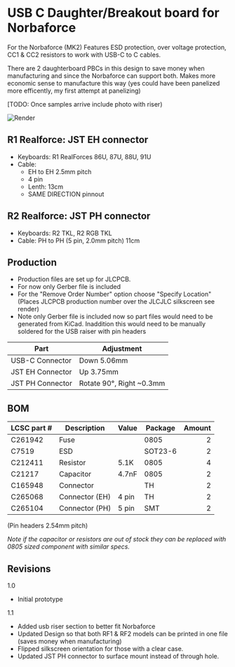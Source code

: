 # USB C Daughter/Breakout board for Norbaforce 

For the Norbaforce (MK2) Features ESD protection, over voltage protection, CC1 & CC2 resistors to work with USB-C to C cables.  

There are 2 daughterboard PBCs in this design to save money when manufacturing and since the Norbaforce can support both.  Makes more economic sense to manufacture this way (yes could have been panelized more efficently, my first attempt at panelizing)

[TODO: Once samples arrive include photo with riser)

![Render](https://i.imgur.com/sFphkfc.png)

## R1 Realforce: JST EH connector
* Keyboards: R1 RealForces 86U, 87U, 88U, 91U
* Cable: 
  * EH to EH 2.5mm pitch
  * 4 pin
  * Lenth: 13cm 
  * SAME DIRECTION pinnout

## R2 Realforce: JST PH connector
* Keyboards: R2 TKL, R2 RGB TKL
* Cable: PH to PH  (5 pin, 2.0mm pitch) 11cm

## Production
* Production files are set up for JLCPCB.  
* For now only Gerber file is included
* For the "Remove Order Number" option choose "Specify Location" (Places JLCPCB production number over the JLCJLC silkscreen see render)
* Note only Gerber file is included now so part files would need to be generated from KiCad.  Inaddition this would need to be manually soldered for the USB raiser with pin headers

| Part              | Adjustment   |
| ----------------- | ------------- |
| USB-C Connector   | Down 5.06mm   |
| JST EH Connector  | Up 3.75mm   |
| JST PH  Connector | Rotate 90°, Right ~0.3mm |

## BOM

| LCSC part # | Description   | Value | Package  | Amount |
| ----------- | ------------- | ----- | -------- | ------:|
| C261942     | Fuse          |       | 0805     | 2      |
| C7519       | ESD           |       | SOT23-6  | 2      |
| C212411     | Resistor      | 5.1K  | 0805     | 4      |
| C21217      | Capacitor     | 4.7nF | 0805     | 2      |
| C165948     | Connector     |       | TH       | 2      |
| C265068     | Connector (EH)| 4 pin | TH       | 2      |
| C265104     | Connector (PH)| 5 pin | SMT      | 2      |
(Pin headers 2.54mm pitch)

_Note if the capacitor or resistors are out of stock they can be replaced with 0805 sized component with similar specs._

## Revisions
1.0
* Initial prototype

1.1
* Added usb riser section to better fit Norbaforce
* Updated Design so that both RF1 & RF2 models can be printed in one file (saves money when manufacturing)
* Flipped silkscreen orientation for those with a clear case.  
* Updated JST PH connector to surface mount instead of through hole.
